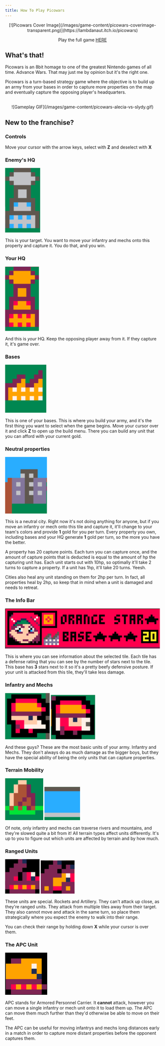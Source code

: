 ```yaml
---
title: How To Play Picowars
---
```


<div style='text-align:center;'>
[![Picowars Cover Image](/images/game-content/picowars-coverimage-transparent.png)](https://lambdanaut.itch.io/picowars)

Play the full game [HERE](https://lambdanaut.itch.io/picowars)
</div>
	

## What's that!

Picowars is an 8bit homage to one of the greatest Nintendo games of all time. Advance Wars. That may just me by opinion but it's the right one. 

Picowars is a turn-based strategy game where the objective is to build up an army from your bases in order to capture more properties on the map and eventually capture the opposing player's headquarters.

<br />

<div style='text-align:center;'>![Gameplay GIF](/images/game-content/picowars-alecia-vs-slydy.gif)</div>

## New to the franchise?

### Controls

Move your cursor with the arrow keys, select with **Z** and deselect with **X**

### Enemy's HQ

![Enemy's HQ](/images/post-content/picowars-enemy-hq.png)

This is your target. You want to move your infantry and mechs onto this property and capture it. You do that, and you win. 

### Your HQ

![Your HQ](/images/post-content/picowars-friendly-hq.png)

And this is *your* HQ. Keep the opposing player away from it. If they capture it, it's game over. 

### Bases

![Your Base](/images/post-content/picowars-base.png)

This is one of your bases. This is where you build your army, and it's the first thing you want to select when the game begins. Move your cursor over it and click **Z** to open up the build menu. There you can build any unit that you can afford with your current gold. 

### Neutral properties

![Neutral Property](/images/post-content/picowars-neutral-property.png)

This is a neutral city. Right now it's not doing anything for anyone, but if you move an infantry or mech onto this tile and capture it, it'll change to your team's colors and provide **1** gold for you per turn. Every property you own, including bases and your HQ generate **1** gold per turn, so the more you have the better. 

A property has 20 capture points. Each turn you can capture once, and the amount of capture points that is deducted is equal to the amount of hp the capturing unit has. Each unit starts out with 10hp, so optimally it'll take 2 turns to capture a property. If a unit has 1hp, it'll take 20 turns. Yeesh. 

Cities also heal any unit standing on them for 2hp per turn. In fact, all properties heal by 2hp, so keep that in mind when a unit is damaged and needs to retreat. 

### The Info Bar

![Infobar](/images/post-content/picowars-info-bar.png)

This is where you can see information about the selected tile. Each tile has a defense rating that you can see by the number of stars next to the tile. This base has **3** stars next to it so it's a pretty beefy defensive posture. If your unit is attacked from this tile, they'll take less damage. 

### Infantry and Mechs

![Infantry](/images/post-content/picowars-infantry.png)
![Mech](/images/post-content/picowars-mech.png)

And these guys? These are the most basic units of your army. Infantry and Mechs. They don't always do as much damage as the bigger boys, but they have the special ability of being the only units that can capture properties. 

### Terrain Mobility

![Mountain terrain](/images/post-content/picowars-terrain-mntn.png)
![River terrain](/images/post-content/picowars-terrain-river.png)

Of note, only infantry and mechs can traverse rivers and mountains, and they're slowed quite a bit from it! All terrain types affect units differently. It's up to you to figure out which units are affected by terrain and by how much. 

### Ranged Units

![Artillery unit](/images/post-content/picowars-artillery.png)
![Rockets unit](/images/post-content/picowars-rockets.png)

These units are special. Rockets and Artillery. They can't attack up close, as they're ranged units. They attack from multiple tiles away from their target. They also cannot move and attack in the same turn, so place them strategically where you expect the enemy to walk into their range. 

You can check their range by holding down **X** while your cursor is over them. 

### The APC Unit

![APC unit](/images/post-content/picowars-apc.png)

APC stands for Armored Personnel Carrier. It **cannot** attack, however you can move a single infantry or mech unit onto it to load them up. The APC can move them much further than they'd otherwise be able to move on their feet. 

The APC can be useful for moving infantrys and mechs long distances early in a match in order to capture more distant properties before the opponent captures them. 